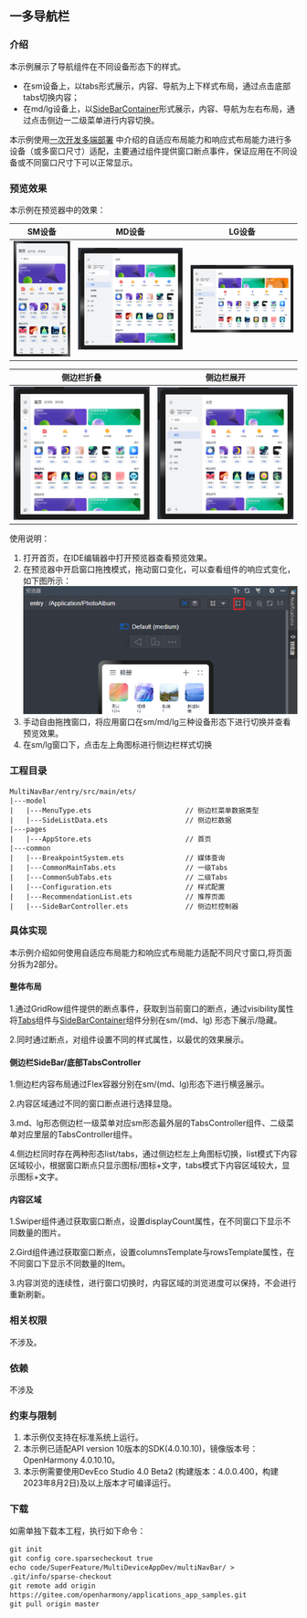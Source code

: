 ## 一多导航栏

### 介绍

本示例展示了导航组件在不同设备形态下的样式。

* 在sm设备上，以tabs形式展示，内容、导航为上下样式布局，通过点击底部tabs切换内容；
* 在md/lg设备上，以[SideBarContainer](https://gitee.com/openharmony/docs/blob/master/zh-cn/application-dev/reference/arkui-ts/ts-container-sidebarcontainer.md)形式展示，内容、导航为左右布局，通过点击侧边一二级菜单进行内容切换。

本示例使用[一次开发多端部署](https://gitee.com/openharmony/docs/tree/master/zh-cn/application-dev/key-features/multi-device-app-dev)
中介绍的自适应布局能力和响应式布局能力进行多设备（或多窗口尺寸）适配，主要通过组件提供窗口断点事件，保证应用在不同设备或不同窗口尺寸下可以正常显示。

### 预览效果

本示例在预览器中的效果：

| SM设备                                | MD设备                                | LG设备                                |
|-------------------------------------|-------------------------------------|-------------------------------------|
| ![](screenshots/Devices/image1.png) | ![](screenshots/Devices/image2.png) | ![](screenshots/Devices/image4.png) |

| 侧边栏折叠                               | 侧边栏展开                               |
|-------------------------------------|-------------------------------------|
| ![](screenshots/Devices/image3.png) | ![](screenshots/Devices/image2.png) |

使用说明：

1. 打开首页，在IDE编辑器中打开预览器查看预览效果。
2. 在预览器中开启窗口拖拽模式，拖动窗口变化，可以查看组件的响应式变化，如下图所示：
![](screenshots/Devices/image11.png)
3. 手动自由拖拽窗口，将应用窗口在sm/md/lg三种设备形态下进行切换并查看预览效果。
4. 在sm/lg窗口下，点击左上角图标进行侧边栏样式切换

### 工程目录

```
MultiNavBar/entry/src/main/ets/
|---model
|   |---MenuType.ets                       // 侧边栏菜单数据类型
|   |---SideListData.ets                   // 侧边栏数据
|---pages                                  
|   |---AppStore.ets                       // 首页
|---common                                    
|   |---BreakpointSystem.ets               // 媒体查询
|   |---CommonMainTabs.ets                 // 一级Tabs
|   |---CommonSubTabs.ets                  // 二级Tabs
|   |---Configuration.ets                  // 样式配置
|   |---RecommendationList.ets             // 推荐页面
|   |---SideBarController.ets              // 侧边栏控制器                                  
```

### 具体实现

本示例介绍如何使用自适应布局能力和响应式布局能力适配不同尺寸窗口,将页面分拆为2部分。

#### 整体布局

1.通过GridRow组件提供的断点事件，获取到当前窗口的断点，通过visibility属性将[Tabs](https://gitee.com/openharmony/docs/blob/master/zh-cn/application-dev/reference/arkui-ts/ts-container-tabs.md)组件与[SideBarContainer](https://gitee.com/openharmony/docs/blob/master/zh-cn/application-dev/reference/arkui-ts/ts-container-sidebarcontainer.md)组件分别在sm/(md、lg)
形态下展示/隐藏。

2.同时通过断点，对组件设置不同的样式属性，以最优的效果展示。

#### 侧边栏SideBar/底部TabsController

1.侧边栏内容布局通过Flex容器分别在sm/(md、lg)形态下进行横竖展示。

2.内容区域通过不同的窗口断点进行选择显隐。

3.md、lg形态侧边栏一级菜单对应sm形态最外层的TabsController组件、二级菜单对应里层的TabsController组件。

4.侧边栏同时存在两种形态list/tabs，通过侧边栏左上角图标切换，list模式下内容区域较小，根据窗口断点只显示图标/图标+文字，tabs模式下内容区域较大，显示图标+文字。

#### 内容区域

1.Swiper组件通过获取窗口断点，设置displayCount属性，在不同窗口下显示不同数量的图片。

2.Gird组件通过获取窗口断点，设置columnsTemplate与rowsTemplate属性，在不同窗口下显示不同数量的Item。

3.内容浏览的连续性，进行窗口切换时，内容区域的浏览进度可以保持，不会进行重新刷新。

### 相关权限

不涉及。

### 依赖

不涉及

### 约束与限制

1. 本示例仅支持在标准系统上运行。
2. 本示例已适配API version 10版本的SDK(4.0.10.10)，镜像版本号：OpenHarmony 4.0.10.10。
3. 本示例需要使用DevEco Studio 4.0 Beta2 (构建版本：4.0.0.400，构建 2023年8月2日)及以上版本才可编译运行。

### 下载

如需单独下载本工程，执行如下命令：

```
git init
git config core.sparsecheckout true
echo code/SuperFeature/MultiDeviceAppDev/multiNavBar/ > .git/info/sparse-checkout
git remote add origin https://gitee.com/openharmony/applications_app_samples.git
git pull origin master
```